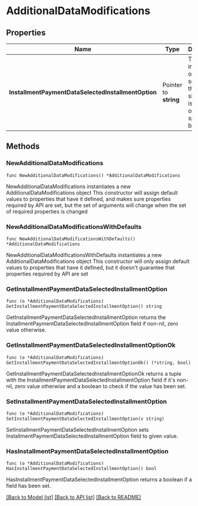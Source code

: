 # AdditionalDataModifications

## Properties

Name | Type | Description | Notes
------------ | ------------- | ------------- | -------------
**InstallmentPaymentDataSelectedInstallmentOption** | Pointer to **string** | This is the installment option selected by the shopper. It is required only if specified by the user. | [optional] 

## Methods

### NewAdditionalDataModifications

`func NewAdditionalDataModifications() *AdditionalDataModifications`

NewAdditionalDataModifications instantiates a new AdditionalDataModifications object
This constructor will assign default values to properties that have it defined,
and makes sure properties required by API are set, but the set of arguments
will change when the set of required properties is changed

### NewAdditionalDataModificationsWithDefaults

`func NewAdditionalDataModificationsWithDefaults() *AdditionalDataModifications`

NewAdditionalDataModificationsWithDefaults instantiates a new AdditionalDataModifications object
This constructor will only assign default values to properties that have it defined,
but it doesn't guarantee that properties required by API are set

### GetInstallmentPaymentDataSelectedInstallmentOption

`func (o *AdditionalDataModifications) GetInstallmentPaymentDataSelectedInstallmentOption() string`

GetInstallmentPaymentDataSelectedInstallmentOption returns the InstallmentPaymentDataSelectedInstallmentOption field if non-nil, zero value otherwise.

### GetInstallmentPaymentDataSelectedInstallmentOptionOk

`func (o *AdditionalDataModifications) GetInstallmentPaymentDataSelectedInstallmentOptionOk() (*string, bool)`

GetInstallmentPaymentDataSelectedInstallmentOptionOk returns a tuple with the InstallmentPaymentDataSelectedInstallmentOption field if it's non-nil, zero value otherwise
and a boolean to check if the value has been set.

### SetInstallmentPaymentDataSelectedInstallmentOption

`func (o *AdditionalDataModifications) SetInstallmentPaymentDataSelectedInstallmentOption(v string)`

SetInstallmentPaymentDataSelectedInstallmentOption sets InstallmentPaymentDataSelectedInstallmentOption field to given value.

### HasInstallmentPaymentDataSelectedInstallmentOption

`func (o *AdditionalDataModifications) HasInstallmentPaymentDataSelectedInstallmentOption() bool`

HasInstallmentPaymentDataSelectedInstallmentOption returns a boolean if a field has been set.


[[Back to Model list]](../README.md#documentation-for-models) [[Back to API list]](../README.md#documentation-for-api-endpoints) [[Back to README]](../README.md)


